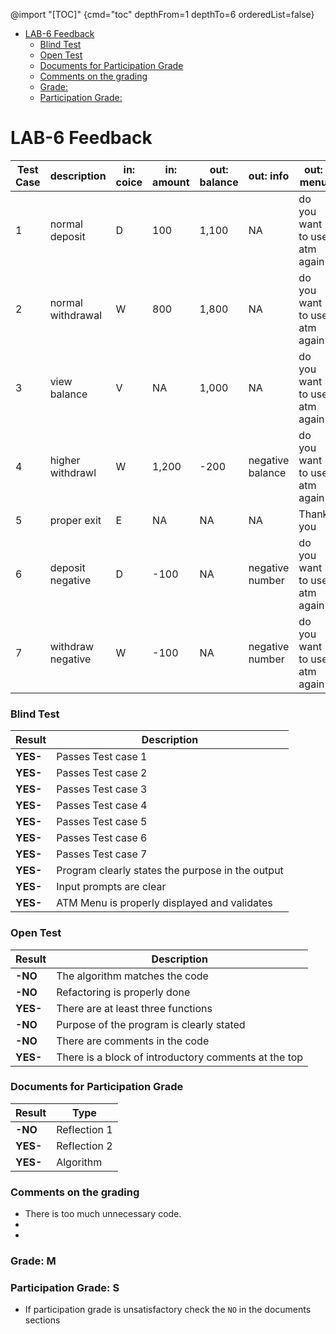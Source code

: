 
@import "[TOC]" {cmd="toc" depthFrom=1 depthTo=6 orderedList=false} 

<!-- code_chunk_output -->

- [LAB-6 Feedback](#lab-6-feedback)
    - [Blind Test](#blind-test)
    - [Open Test](#open-test)
    - [Documents for Participation Grade](#documents-for-participation-grade)
    - [Comments on the grading](#comments-on-the-grading)
    - [Grade:](#grade)
    - [Participation Grade:](#participation-grade)

<!-- /code_chunk_output -->


# LAB-6 Feedback

| Test Case	| description	    | in: coice	|in: amount	|out: balance	|out: info	        |out: menu |
| ----------|-------------------|-----------|-----------|---------------|-------------------|----------|
| 1	        | normal deposit	| D	        |100	    |1,100	        |NA	                |do you want to use atm again|
| 2	        | normal withdrawal	| W	        |800	    |1,800	        |NA	                |do you want to use atm again|
| 3	        | view balance	    | V	        |NA	        |1,000	        |NA	                |do you want to use atm again|
| 4	        | higher withdrawl	| W	        |1,200	    |-200	        |negative balance	|do you want to use atm again|
| 5	        | proper exit	    | E	        |NA		    |NA	            |NA                 |Thank you|
| 6	        | deposit negative	| D	        |-100	    |NA	            |negative number	|do you want to use atm again|
| 7	        | withdraw negative	| W	        |-100	    |NA	            |negative number	|do you want to use atm again|


### Blind Test
|Result      |Description|
|------------|--------------------|
| **YES-** | Passes Test case 1 |  
| **YES-** | Passes Test case 2 |   
| **YES-** | Passes Test case 3 |   
| **YES-** | Passes Test case 4 |    
| **YES-** | Passes Test case 5 |   
| **YES-** | Passes Test case 6 |   
| **YES-** | Passes Test case 7 |   
| **YES-** | Program clearly states the purpose in the output |   
| **YES-** | Input prompts are clear |   
| **YES-** | ATM Menu is properly displayed and validates|  


### Open Test
|Result |Description|
|--------------|-----------------------------------------|
|**-NO**| The algorithm matches the code   |
|**-NO**| Refactoring is properly done   |
|**YES-**| There are at least three functions   |
|**-NO**| Purpose of the program is clearly stated |  
|**-NO**| There are comments in the code|
|**YES-**| There is a block of introductory comments at the top |

### Documents for Participation Grade

|Result         |Type            |
|---------------|----------------|
|**-NO** | Reflection 1   |
|**YES-** | Reflection 2   |
|**YES-** | Algorithm      |

### Comments on the grading
- There is too much unnecessary code. 
- 
- 
### Grade: M

### Participation Grade: S

 - If participation grade is unsatisfactory check the `NO` in the documents sections
